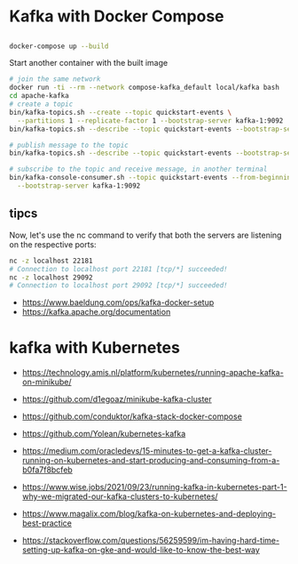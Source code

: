 # Kafka with Docker Compose


## 

```bash
docker-compose up --build
```

Start another container with the built image 

```bash
# join the same network
docker run -ti --rm --network compose-kafka_default local/kafka bash
cd apache-kafka
# create a topic
bin/kafka-topics.sh --create --topic quickstart-events \
  --partitions 1 --replicate-factor 1 --bootstrap-server kafka-1:9092
bin/kafka-topics.sh --describe --topic quickstart-events --bootstrap-server kafka-1:9092

# publish message to the topic
bin/kafka-topics.sh --describe --topic quickstart-events --bootstrap-server localhost:9092

# subscribe to the topic and receive message, in another terminal
bin/kafka-console-consumer.sh --topic quickstart-events --from-beginning \
  --bootstrap-server kafka-1:9092
```


## tipcs

Now, let's use the nc command to verify that both the servers are listening on the respective ports:

```bash
nc -z localhost 22181
# Connection to localhost port 22181 [tcp/*] succeeded!
nc -z localhost 29092
# Connection to localhost port 29092 [tcp/*] succeeded!
```

+ https://www.baeldung.com/ops/kafka-docker-setup
+ https://kafka.apache.org/documentation

# kafka with Kubernetes

+ https://technology.amis.nl/platform/kubernetes/running-apache-kafka-on-minikube/
+ https://github.com/d1egoaz/minikube-kafka-cluster
+ https://github.com/conduktor/kafka-stack-docker-compose
+ https://github.com/Yolean/kubernetes-kafka
+ https://medium.com/oracledevs/15-minutes-to-get-a-kafka-cluster-running-on-kubernetes-and-start-producing-and-consuming-from-a-b0fa7f8bcfeb
+ https://www.wise.jobs/2021/09/23/running-kafka-in-kubernetes-part-1-why-we-migrated-our-kafka-clusters-to-kubernetes/ 

+ https://www.magalix.com/blog/kafka-on-kubernetes-and-deploying-best-practice
+ https://stackoverflow.com/questions/56259599/im-having-hard-time-setting-up-kafka-on-gke-and-would-like-to-know-the-best-way